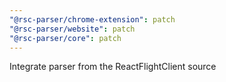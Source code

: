 ```yaml
---
"@rsc-parser/chrome-extension": patch
"@rsc-parser/website": patch
"@rsc-parser/core": patch
---
```


Integrate parser from the ReactFlightClient source
